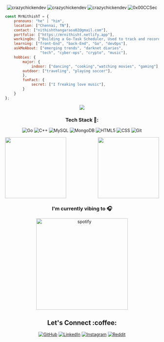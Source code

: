 <!--<p align="center"> <img src="#" /> </p>
<p align="center"> <img src="#" /> </p>-->

<p align="center"> <img src="https://komarev.com/ghpvc/?username=crazychickendev&logoColor=white&color=FFDE59" alt="crazychickendev" /> <img
src="https://img.shields.io/github/followers/crazychickendev?style=social" alt="crazychickendev" /> <img
src="https://img.shields.io/github/last-commit/crazychickendev/CrazyChickenDev" alt="crazychickendev" /> <img
src="https://img.shields.io/twitter/follow/0x00CCSec?label=Follow%20me&style=social" alt="0x00CCSec" /> </p>

```javascript
const MrNithishT = {
    pronouns: "he" | "him",
    location: ["Chennai, TN"],
    contact: ["nithishthangarasu02@gmail.com"],
    portfolio: ["https://mrnithisht.netlify.app"],
    workingOn: ["Building a Go-Task Scheduler, Used to track and record their progress"],
    learning: ["front-End", "back-End", "Go", "devOps"],
    askMeAbout: ["emerging trends", "darknet diaries", 
                "tech", "cyber-ops", "crypto", "music"],
    hobbies: {
        major: {
            indoor: ["dancing", "cooking","watching movies", "gaming"],
	    outdoor: ["traveling", "playing soccer"],
        },
        funFact: {
            secret: ["I freaking love music"],
        }        
    }
};
```
<p align="center"> <img src="https://github.com/CrazyChickenDev/CrazyChickenDev/blob/master/assets/source.gif" /> </p>
<h3 align="center">Tech Stack 🍗:</h3>
<p align="center">
  <img alt="Go" src="https://img.shields.io/badge/-Go-ffb400?style=flat-square&logo=go&logoColor=white" />
  <img alt="C++" src="https://img.shields.io/badge/-C%2B%2B-ffb400?style=flat-square&logo=c%2B%2B&logoColor=white" />
  <img alt="MySQL" src="https://img.shields.io/badge/-MySQL-ffb400?style=flat-square&logo=mysql&logoColor=white" />
  <img alt="MongoDB" src="https://img.shields.io/badge/-JavaScript-ffb400?style=flat-square&logo=mongodb&logoColor=white" />
  <img alt="HTML5" src="https://img.shields.io/badge/-HTML5-ffb400?style=flat-square&logo=html5&logoColor=white" />
  <img alt="CSS" src="https://img.shields.io/badge/-CSS3-ffb400?style=flat-square&logo=css3&logoColor=white" />
  <img alt="Git" src="https://img.shields.io/badge/-Git-ffb400?style=flat-square&logo=git&logoColor=white" />
</p>


<!--START_SECTION:waka-->
<!--END_SECTION:waka-->

<div style="display: flex; justify-content: space-between;">
  <a href="https://github.com/anuraghazra/github-readme-stats">
    <img height="200" src="https://github-readme-stats.vercel.app/api?username=NithishNithi&show_icons=true&theme=dark&count_private=true" />
  </a>

  <a href="https://github.com/anuraghazra/convoychat">
    <img height="200" src="https://github-readme-stats.vercel.app/api/top-langs/?username=NithishNithi&hide=jupyter%20notebook&theme=dark&show_icons=true&hide_border=false&layout=compact" />
  </a>
</div>



<h3 align="center">I'm currently vibing to 🎧</h3>
<p align="center">
	<img src="https://spotify-recently-played-readme.vercel.app/api?user=31czvbttfiy5u2lwvryljv5yiyfq"  alt="spotify" height="300px">
</p>

<h2 align="center">Let's Connect :coffee:</h2></a>
<p align="center">
	<a href="https://github.com/NithishNithi"><img src="https://img.icons8.com/bubbles/50/000000/github.png" alt="GitHub"/></a>
	<a href="https://www.linkedin.com/in/nithisht/"><img src="https://img.icons8.com/bubbles/50/000000/linkedin.png" alt="LinkedIn"/></a>
	<a href="https://www.instagram.com/mrnithisht"><img src="https://img.icons8.com/bubbles/50/000000/instagram.png" alt="Instagram"/></a>
        <a href="https://www.reddit.com/user/NithishNithi"><img src="https://img.icons8.com/bubbles/50/000000/reddit.png" alt="Reddit"/></a>
</p>
<!--<p align="center"> <img src="#" /> </p>-->
